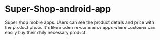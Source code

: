 # Super-Shop-android-app
 Super shop mobile apps. Users can see the product details and price with the product photo. It's like modern e-commerce apps where customer can easily buy their daily necessary product.
